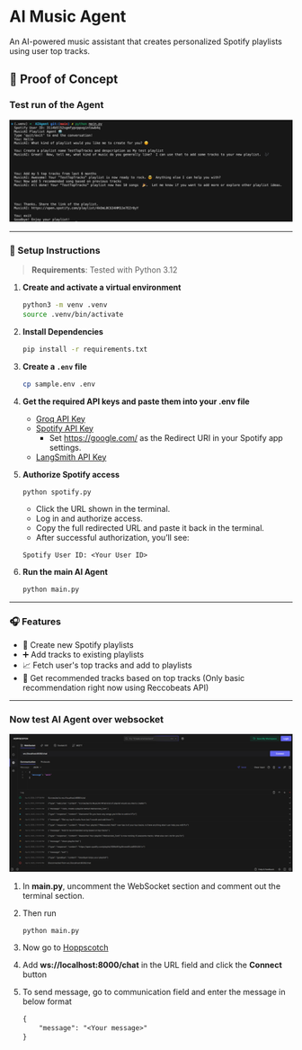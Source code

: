 # AI Music Agent

An AI-powered music assistant that creates personalized Spotify playlists using user top tracks.

## 🚀 Proof of Concept

### Test run of the Agent

![Test Image](/img/testrun.png "Image showing test run of the agent")

---

### 🔧 Setup Instructions

> **Requirements**: Tested with Python 3.12

1. **Create and activate a virtual environment**

    ```bash
    python3 -m venv .venv
    source .venv/bin/activate
    ```

2. **Install Dependencies**

    ```bash
    pip install -r requirements.txt
    ```

3. **Create a `.env` file**

    ```bash
    cp sample.env .env
    ```

4. **Get the required API keys and paste them into your .env file**

    - [Groq API Key](https://console.groq.com/keys)
    - [Spotify API Key](https://developer.spotify.com/dashboard)
        - Set https://google.com/ as the Redirect URI in your Spotify app settings.
    - [LangSmith API Key](https://smith.langchain.com/)

5. **Authorize Spotify access**

    ```bash
    python spotify.py
    ```

    - Click the URL shown in the terminal.
    - Log in and authorize access.
    - Copy the full redirected URL and paste it back in the terminal.
    - After successful authorization, you’ll see:

    ```
    Spotify User ID: <Your User ID>
    ```

6. **Run the main AI Agent**

    ```bash
    python main.py
    ```

---

### 🎧 Features

- 🎵 Create new Spotify playlists
- ➕ Add tracks to existing playlists
- 📈 Fetch user's top tracks and add to playlists
- 🤖 Get recommended tracks based on top tracks (Only basic recommendation right now using Reccobeats API)

---

### Now test AI Agent over websocket

![Websocket Test](/img/websocket_test.png "Image showing test run of the agent over websocket connection")

1. In **main.py**, uncomment the WebSocket section and comment out the terminal section.

2. Then run

    ```bash
    python main.py
    ```

3. Now go to [Hoppscotch](https://hoppscotch.io/realtime/websocket)

4. Add **ws://localhost:8000/chat** in the URL field and click the **Connect** button

5. To send message, go to communication field and enter the message in below format
    ```
    {
        "message": "<Your message>"
    }   
    ```